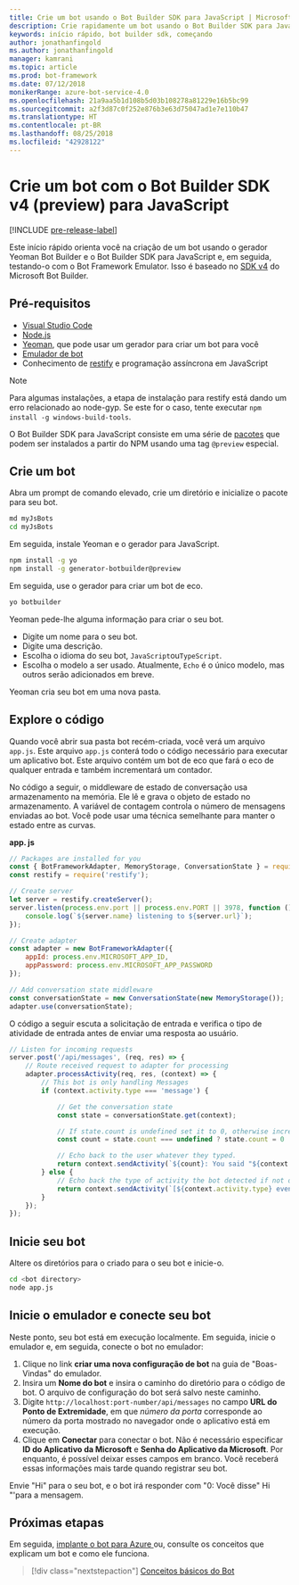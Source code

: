```yaml
---
title: Crie um bot usando o Bot Builder SDK para JavaScript | Microsoft Docs
description: Crie rapidamente um bot usando o Bot Builder SDK para JavaScript.
keywords: início rápido, bot builder sdk, começando
author: jonathanfingold
ms.author: jonathanfingold
manager: kamrani
ms.topic: article
ms.prod: bot-framework
ms.date: 07/12/2018
monikerRange: azure-bot-service-4.0
ms.openlocfilehash: 21a9aa5b1d108b5d03b108278a81229e16b5bc99
ms.sourcegitcommit: a2f3d87c0f252e876b3e63d75047ad1e7e110b47
ms.translationtype: HT
ms.contentlocale: pt-BR
ms.lasthandoff: 08/25/2018
ms.locfileid: "42928122"
---
```

# <a name="create-a-bot-with-the-bot-builder-sdk-v4-preview-for-javascript"></a>Crie um bot com o Bot Builder SDK v4 (preview) para JavaScript

[!INCLUDE [pre-release-label](../includes/pre-release-label.md)]

Este início rápido orienta você na criação de um bot usando o gerador Yeoman Bot Builder e o Bot Builder SDK para JavaScript e, em seguida, testando-o com o Bot Framework Emulator. Isso é baseado no [SDK v4](https://github.com/Microsoft/botbuilder-js) do Microsoft Bot Builder.

## <a name="prerequisites"></a>Pré-requisitos

- [Visual Studio Code](https://www.visualstudio.com/downloads)
- [Node.js](https://nodejs.org/en/)
- [ Yeoman](http://yeoman.io/), que pode usar um gerador para criar um bot para você
- [Emulador de bot](https://github.com/Microsoft/BotFramework-Emulator)
- Conhecimento de [restify](http://restify.com/) e programação assíncrona em JavaScript

> [!NOTE]
> Para algumas instalações, a etapa de instalação para restify está dando um erro relacionado ao node-gyp.
> Se este for o caso, tente executar `npm install -g windows-build-tools`.

O Bot Builder SDK para JavaScript consiste em uma série de [pacotes](https://github.com/Microsoft/botbuilder-js/tree/master/libraries) que podem ser instalados a partir do NPM usando uma tag `@preview` especial.

## <a name="create-a-bot"></a>Crie um bot

Abra um prompt de comando elevado, crie um diretório e inicialize o pacote para seu bot.

```bash
md myJsBots
cd myJsBots
```

Em seguida, instale Yeoman e o gerador para JavaScript.

```bash
npm install -g yo
npm install -g generator-botbuilder@preview
```

Em seguida, use o gerador para criar um bot de eco.

```bash
yo botbuilder
```

Yeoman pede-lhe alguma informação para criar o seu bot.

- Digite um nome para o seu bot.
- Digite uma descrição.
- Escolha o idioma do seu bot, `JavaScript`ou`TypeScript`.
- Escolha o modelo a ser usado. Atualmente, `Echo` é o único modelo, mas outros serão adicionados em breve.

Yeoman cria seu bot em uma nova pasta.

## <a name="explore-code"></a>Explore o código

Quando você abrir sua pasta bot recém-criada, você verá um arquivo `app.js`. Este arquivo `app.js` conterá todo o código necessário para executar um aplicativo bot. Este arquivo contém um bot de eco que fará o eco de qualquer entrada e também incrementará um contador.

No código a seguir, o middleware de estado de conversação usa armazenamento na memória. Ele lê e grava o objeto de estado no armazenamento. A variável de contagem controla o número de mensagens enviadas ao bot. Você pode usar uma técnica semelhante para manter o estado entre as curvas.

**app. js**
```javascript
// Packages are installed for you
const { BotFrameworkAdapter, MemoryStorage, ConversationState } = require('botbuilder');
const restify = require('restify');

// Create server
let server = restify.createServer();
server.listen(process.env.port || process.env.PORT || 3978, function () {
    console.log(`${server.name} listening to ${server.url}`);
});

// Create adapter
const adapter = new BotFrameworkAdapter({
    appId: process.env.MICROSOFT_APP_ID,
    appPassword: process.env.MICROSOFT_APP_PASSWORD
});

// Add conversation state middleware
const conversationState = new ConversationState(new MemoryStorage());
adapter.use(conversationState);
```

O código a seguir escuta a solicitação de entrada e verifica o tipo de atividade de entrada antes de enviar uma resposta ao usuário.

```javascript
// Listen for incoming requests
server.post('/api/messages', (req, res) => {
    // Route received request to adapter for processing
    adapter.processActivity(req, res, (context) => {
        // This bot is only handling Messages
        if (context.activity.type === 'message') {

            // Get the conversation state
            const state = conversationState.get(context);

            // If state.count is undefined set it to 0, otherwise increment it by 1
            const count = state.count === undefined ? state.count = 0 : ++state.count;

            // Echo back to the user whatever they typed.
            return context.sendActivity(`${count}: You said "${context.activity.text}"`);
        } else {
            // Echo back the type of activity the bot detected if not of type message
            return context.sendActivity(`[${context.activity.type} event detected]`);
        }
    });
});
```

## <a name="start-your-bot"></a>Inicie seu bot

Altere os diretórios para o criado para o seu bot e inicie-o.

```bash
cd <bot directory>
node app.js
```

## <a name="start-the-emulator-and-connect-your-bot"></a>Inicie o emulador e conecte seu bot

Neste ponto, seu bot está em execução localmente. Em seguida, inicie o emulador e, em seguida, conecte o bot no emulador:

1. Clique no link **criar uma nova configuração de bot** na guia de "Boas-Vindas" do emulador.
1. Insira um **Nome do bot** e insira o caminho do diretório para o código de bot. O arquivo de configuração do bot será salvo neste caminho.
1. Digite `http://localhost:port-number/api/messages` no campo **URL do Ponto de Extremidade**, em que *número da porta* corresponde ao número da porta mostrado no navegador onde o aplicativo está em execução.
1. Clique em **Conectar** para conectar o bot. Não é necessário especificar **ID do Aplicativo da Microsoft** e **Senha do Aplicativo da Microsoft**. Por enquanto, é possível deixar esses campos em branco. Você receberá essas informações mais tarde quando registrar seu bot.

Envie "Hi" para o seu bot, e o bot irá responder com "0: Você disse" Hi "'para a mensagem.

## <a name="next-steps"></a>Próximas etapas

Em seguida, [implante o bot para Azure ](../bot-builder-howto-deploy-azure.md) ou, consulte os conceitos que explicam um bot e como ele funciona.

> [!div class="nextstepaction"]
> [Conceitos básicos do Bot](../v4sdk/bot-builder-basics.md)
